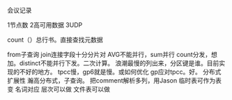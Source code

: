 会议记录

1节点数
2高可用数据
3UDP

count（）总行书。直接查找元数据

from子查询
join连接字段十分分片对
AVG不能并行，sum并行
count分发，想加。distinct不能并行下发。二次计算。
浪潮最慢的列出来，分区键是谁。目前实现的不好的地方。
tpcc慢，gp6就是慢。或如何优化
gp应对tpcc。好。
分布式扩展性
瀚高分布式，子查询。
把comment解析多列，用Jason
临时表可作为表变
名词对应
层次可以做
文件表可以做